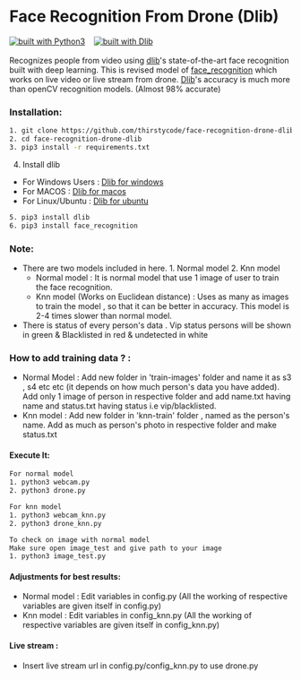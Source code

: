 # Face Recognition From Drone (Dlib)
[![built with Python3](https://img.shields.io/badge/built%20with-Python3-red.svg)](https://www.python.org/)      &nbsp;&nbsp;   [![built with Dlib](https://img.shields.io/badge/build%20with-dlib-green.svg)](http://dlib.net/) 
<br><br>
Recognizes people from video using [dlib](http://dlib.net/)'s state-of-the-art face recognition
built with deep learning. This is revised model of [face_recognition](https://github.com/ageitgey/face_recognition) which works on live video or live stream from drone. [Dlib](http://dlib.net/)'s accuracy is much more than openCV recognition models. (Almost 98% accurate)

### Installation:
```bash
1. git clone https://github.com/thirstycode/face-recognition-drone-dlib/
2. cd face-recognition-drone-dlib
3. pip3 install -r requirements.txt
```
4. Install dlib
  - For Windows Users : [Dlib for windows](https://www.learnopencv.com/install-dlib-on-windows/)
  - For MACOS : [Dlib for macos](https://www.learnopencv.com/install-dlib-on-macos/)
  - For Linux/Ubuntu : [Dlib for ubuntu](https://www.learnopencv.com/install-dlib-on-ubuntu/)
  ```bash
5. pip3 install dlib
6. pip3 install face_recognition
```
### Note:
  - There are two models included in here. 1. Normal model 2. Knn model
    - Normal model : It is normal model that use 1 image of user to train the face recognition.
    - Knn model (Works on Euclidean distance) : Uses as many as images to train the model , so that it can be better in accuracy. This model is 2-4 times slower than normal model.
  - There is status of every person's data . Vip status persons will be shown in green & Blacklisted in red & undetected in white
### How to add training data ? :
  - Normal Model : Add new folder in 'train-images' folder and name it as s3 , s4 etc etc (it depends on how much person's data you have added). Add only 1 image of person in respective folder and add name.txt having name and status.txt having status i.e vip/blacklisted.
  - Knn model : Add new folder in 'knn-train' folder , named as the person's name. Add as much as person's photo in respective folder and make status.txt
#### Execute It:
```bash
For normal model
1. python3 webcam.py
2. python3 drone.py
```
```bash
For knn model
1. python3 webcam_knn.py
2. python3 drone_knn.py
```
```bash
To check on image with normal model
Make sure open image_test and give path to your image
1. python3 image_test.py
```
#### Adjustments for best results:
  - Normal model : Edit variables in config.py (All the working of respective variables are given itself in config.py) 
  - Knn model : Edit variables in config_knn.py (All the working of respective variables are given itself in config_knn.py) 

#### Live stream :
  - Insert live stream url in config.py/config_knn.py to use drone.py
